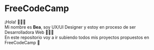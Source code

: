 # FreeCodeCamp
¡Hola! 🙋🏻‍♀️<br/> 
Mi nombre es <strong>Bea</strong>, soy UX/UI Designer y estoy en proceso de ser Desarrolladora Web 👩🏻‍💻 <br/>
En este repositorio voy a ir subiendo todos mis proyectos propuestos en FreeCodeCamp 🙂

